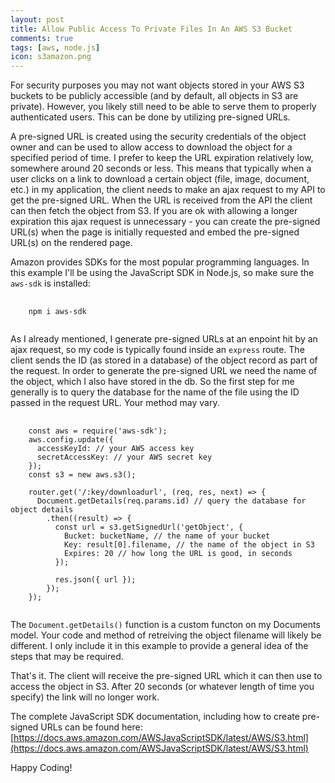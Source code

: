 ```yaml
---
layout: post
title: Allow Public Access To Private Files In An AWS S3 Bucket
comments: true
tags: [aws, node.js]
icon: s3amazon.png
---
```


For security purposes you may not want objects stored in your AWS S3 buckets to be publicly accessible (and by default, all objects in S3 are private). However, you likely still need to be able to serve them to properly authenticated users. This can be done by utilizing pre-signed URLs.

A pre-signed URL is created using the security credentials of the object owner and can be used to allow access to download the object for a specified period of time. I prefer to keep the URL expiration relatively low, somewhere around 20 seconds or less. This means that typically when a user clicks on a link to download a certain object (file, image, document, etc.) in my application, the client needs to make an ajax request to my API to get the pre-signed URL. When the URL is received from the API the client can then fetch the object from S3. If you are ok with allowing a longer expiration this ajax request is unnecessary - you can create the pre-signed URL(s) when the page is initially requested and embed the pre-signed URL(s) on the rendered page.

Amazon provides SDKs for the most popular programming languages. In this example I'll be using the JavaScript SDK in Node.js, so make sure the `aws-sdk` is installed:

<pre class="prettyprint">
  <code class="lang-bash">
    npm i aws-sdk
  </code>
</pre>

As I already mentioned, I generate pre-signed URLs at an enpoint hit by an ajax request, so my code is typically found inside an `express` route. The client sends the ID (as stored in a database) of the object record as part of the request. In order to generate the pre-signed URL we need the name of the object, which I also have stored in the db. So the first step for me generally is to query the database for the name of the file using the ID passed in the request URL. Your method may vary.

<pre class="prettyprint">
  <code class="lang-js">
    const aws = require('aws-sdk');
    aws.config.update({
      accessKeyId: // your AWS access key
      secretAccessKey: // your AWS secret key
    });
    const s3 = new aws.s3();

    router.get('/:key/downloadurl', (req, res, next) => {
      Document.getDetails(req.params.id) // query the database for object details
        .then((result) => {
          const url = s3.getSignedUrl('getObject', {
            Bucket: bucketName, // the name of your bucket
            Key: result[0].filename, // the name of the object in S3
            Expires: 20 // how long the URL is good, in seconds
          });

          res.json({ url });
        });
    });
  </code>
</pre>

The `Document.getDetails()` function is a custom functon on my Documents model. Your code and method of retreiving the object filename will likely be different. I only include it in this example to provide a general idea of the steps that may be required.

That's it. The client will receive the pre-signed URL which it can then use to access the object in S3. After 20 seconds (or whatever length of time you specify) the link will no longer work.

The complete JavaScript SDK documentation, including how to create pre-signed URLs can be found here: [https://docs.aws.amazon.com/AWSJavaScriptSDK/latest/AWS/S3.html](https://docs.aws.amazon.com/AWSJavaScriptSDK/latest/AWS/S3.html)

Happy Coding!



